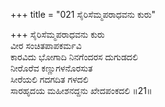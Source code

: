 +++
title = "021 ಸೈರಿಸೆಮ್ಮಪರಾಧವನು ಕುರು"

+++
ಸೈರಿಸೆಮ್ಮಪರಾಧವನು ಕುರು  
ವೀರ ಸಂಚಿತಪಾಪಕರ್ಮವಿ  
ಕಾರವಿದು ಭೋಗಾದಿ ನಿನಗೆಂದರಸ ದುಗುಡದಲಿ  
ನೀರೊರೆವ ಕಣ್ಣುಗಳನೊರಸುತ  
ಸೀರೆಯಲಿ ಗದಗದಿತ ಗಳದಲಿ  
ಸಾರಹೃದಯ ಮಹೀಶನದ್ದನು ಖೇದಪಂಕದಲಿ      ॥21॥